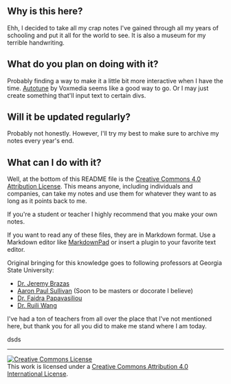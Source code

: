 ## Why is this here?

Ehh, I decided to take all my crap notes I've gained through all my years of schooling and put it all for the world to see. It is also a museum for my terrible handwriting.

## What do you plan on doing with it?

Probably finding a way to make it a little bit more interactive when I have the time. [Autotune](https://github.com/voxmedia/autotune) by Voxmedia seems like a good way to go. Or I may just create something that'll input text to certain divs.

## Will it be updated regularly?

Probably not honestly. However, I'll try my best to make sure to archive my notes every year's end.

## What can I do with it?

Well, at the bottom of this README file is the [Creative Commons 4.0 Attribution License](http://creativecommons.org/licenses/by/4.0/). This means anyone, including individuals and companies, can take my notes and use them for whatever they want to as long as it points back to me.

If you're a student or teacher I highly recommend that you make your own notes.

If you want to read any of these files, they are in Markdown format. Use a Markdown editor like [MarkdownPad](http://markdownpad.com/) or insert a plugin to your favorite text editor.

Original bringing for this knowledge goes to following professors at Georgia State University:

 - [Dr. Jeremy Brazas](http://www2.gsu.edu/~jbrazas/)
 - [Aaron Paul Sullivan](http://philpapers.org/profile/62099) (Soon to be masters or docorate I believe)
 - [Dr. Faidra Papavasiliou](http://www2cas.gsu.edu/anthropology/4027.html)
 - [Dr. Ruili Wang](http://shared.cas.gsu.edu/profile/ruili-wang/)

I've had a ton of teachers from all over the place that I've not mentioned here, but thank you for all you did to make me stand where I am today.





dsds
<br>
<hr>

<a rel="license" href="http://creativecommons.org/licenses/by/4.0/"><img alt="Creative Commons License" style="border-width:0" src="https://i.creativecommons.org/l/by/4.0/88x31.png" /></a><br />This work is licensed under a <a rel="license" href="http://creativecommons.org/licenses/by/4.0/">Creative Commons Attribution 4.0 International License</a>.
